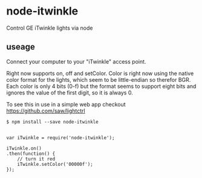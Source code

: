 # node-itwinkle
Control GE iTwinkle lights via node

## useage

Connect your computer to your "iTwinkle" access point.

Right now supports on, off and setColor. Color is right now using the
native color format for the lights, which seem to be little-endian so therefor
BGR. Each color is only 4 bits (0-f) but the format seems to support eight bits 
and ignores the value of the first digit, so it is always 0.

To see this in use in a simple web app checkout https://github.com/saw/lightctrl


```
$ npm install --save node-itwinkle


var iTwinkle = require('node-itwinkle');

iTwinkle.on()
.then(function() {
	// turn it red
	iTwinkle.setColor('00000f');
});
```
